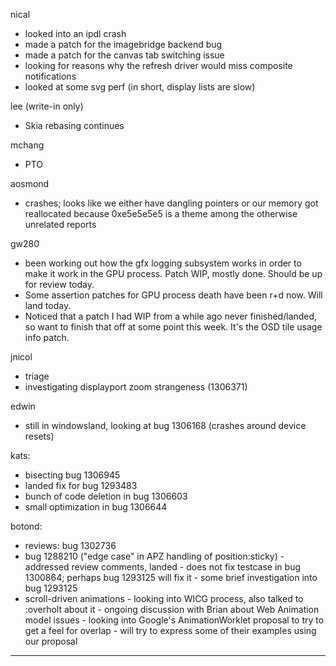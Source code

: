 nical
* looked into an ipdl crash
* made a patch for the imagebridge backend bug
* made a patch for the canvas tab switching issue
* looking for reasons why the refresh driver would miss composite notifications
* looked at some svg perf (in short, display lists are slow)



lee (write-in only)
* Skia rebasing continues



mchang
* PTO



aosmond
* crashes; looks like we either have dangling pointers or our memory got reallocated because 0xe5e5e5e5 is a theme among the otherwise unrelated reports



gw280
* been working out how the gfx logging subsystem works in order to make it work in the GPU process. Patch WIP, mostly done. Should be up for review today.
* Some assertion patches for GPU process death have been r+d now. Will land today.
* Noticed that a patch I had WIP from a while ago never finished/landed, so want to finish that off at some point this week. It's the OSD tile usage info patch.



jnicol
* triage
* investigating displayport zoom strangeness (1306371)



edwin
* still in windowsland, looking at bug 1306168 (crashes around device resets)



kats:
* bisecting bug 1306945
* landed fix for bug 1293483
* bunch of code deletion in bug 1306603
* small optimization in bug 1306644



botond:
  - reviews: bug 1302736
  - bug 1288210 ("edge case" in APZ handling of position:sticky) - addressed review comments, landed
          - does not fix testcase in bug 1300864; perhaps bug 1293125 will fix it
          - some brief investigation into bug 1293125
  - scroll-driven animations
          - looking into WICG process, also talked to :overholt about it
          - ongoing discussion with Brian about Web Animation model issues
          - looking into Google's AnimationWorklet proposal to try to get a feel for overlap
              - will try to express some of their examples using our proposal



________________


